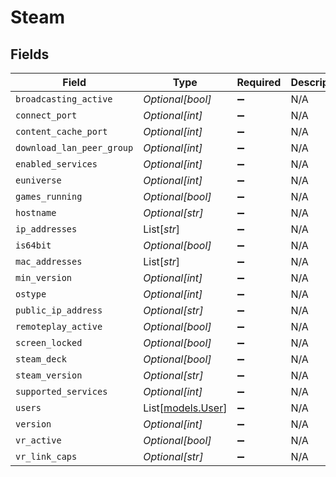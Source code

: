 # Steam


## Fields

| Field                                  | Type                                   | Required                               | Description                            |
| -------------------------------------- | -------------------------------------- | -------------------------------------- | -------------------------------------- |
| `broadcasting_active`                  | *Optional[bool]*                       | :heavy_minus_sign:                     | N/A                                    |
| `connect_port`                         | *Optional[int]*                        | :heavy_minus_sign:                     | N/A                                    |
| `content_cache_port`                   | *Optional[int]*                        | :heavy_minus_sign:                     | N/A                                    |
| `download_lan_peer_group`              | *Optional[int]*                        | :heavy_minus_sign:                     | N/A                                    |
| `enabled_services`                     | *Optional[int]*                        | :heavy_minus_sign:                     | N/A                                    |
| `euniverse`                            | *Optional[int]*                        | :heavy_minus_sign:                     | N/A                                    |
| `games_running`                        | *Optional[bool]*                       | :heavy_minus_sign:                     | N/A                                    |
| `hostname`                             | *Optional[str]*                        | :heavy_minus_sign:                     | N/A                                    |
| `ip_addresses`                         | List[*str*]                            | :heavy_minus_sign:                     | N/A                                    |
| `is64bit`                              | *Optional[bool]*                       | :heavy_minus_sign:                     | N/A                                    |
| `mac_addresses`                        | List[*str*]                            | :heavy_minus_sign:                     | N/A                                    |
| `min_version`                          | *Optional[int]*                        | :heavy_minus_sign:                     | N/A                                    |
| `ostype`                               | *Optional[int]*                        | :heavy_minus_sign:                     | N/A                                    |
| `public_ip_address`                    | *Optional[str]*                        | :heavy_minus_sign:                     | N/A                                    |
| `remoteplay_active`                    | *Optional[bool]*                       | :heavy_minus_sign:                     | N/A                                    |
| `screen_locked`                        | *Optional[bool]*                       | :heavy_minus_sign:                     | N/A                                    |
| `steam_deck`                           | *Optional[bool]*                       | :heavy_minus_sign:                     | N/A                                    |
| `steam_version`                        | *Optional[str]*                        | :heavy_minus_sign:                     | N/A                                    |
| `supported_services`                   | *Optional[int]*                        | :heavy_minus_sign:                     | N/A                                    |
| `users`                                | List[[models.User](../models/user.md)] | :heavy_minus_sign:                     | N/A                                    |
| `version`                              | *Optional[int]*                        | :heavy_minus_sign:                     | N/A                                    |
| `vr_active`                            | *Optional[bool]*                       | :heavy_minus_sign:                     | N/A                                    |
| `vr_link_caps`                         | *Optional[str]*                        | :heavy_minus_sign:                     | N/A                                    |